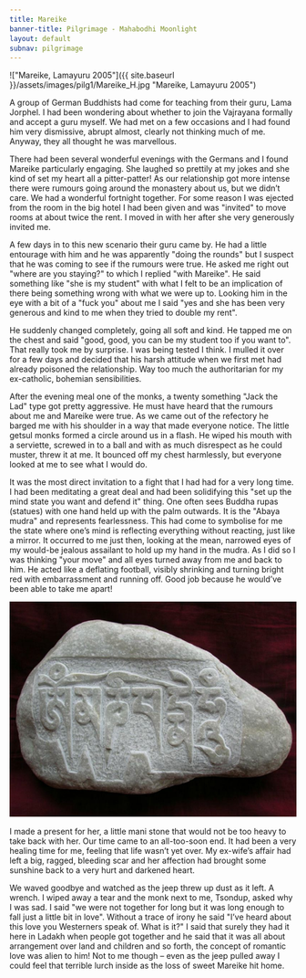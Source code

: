 ```yaml
---
title: Mareike 
banner-title: Pilgrimage - Mahabodhi Moonlight
layout: default
subnav: pilgrimage
---
```


!["Mareike, Lamayuru 2005"]({{ site.baseurl }}/assets/images/pilg1/Mareike_H.jpg "Mareike, Lamayuru 2005")

A group of German Buddhists had come for teaching from their guru,
Lama Jorphel. I had been wondering about whether to join the
Vajrayana formally and accept a guru myself. We had met on a few
occasions and I had found him very dismissive, abrupt almost,
clearly not thinking much of me. Anyway, they all thought he was
marvellous. 

There had been several wonderful evenings with the
Germans and I found Mareike particularly engaging. She laughed so
prettily at my jokes and she kind of set my heart all a
pitter-patter! As our relationship got more intense there were
rumours going around the monastery about us, but we didn’t care. We
had a wonderful fortnight together. For some reason I was ejected
from the room in the big hotel I had been given and was "invited" to
move rooms at about twice the rent. I moved in with her after she
very generously invited me. 

A few days in to this new scenario their
guru came by. He had a little entourage with him and he was
apparently "doing the rounds" but I suspect that he was coming to
see if the rumours were true. He asked me right out "where are you
staying?" to which I replied "with Mareike". He said something like
"she is my student" with what I felt to be an implication of there
being something wrong with what we were up to. Looking him in the
eye with a bit of a "fuck you" about me I said "yes and she has been
very generous and kind to me when they tried to double my rent". 

He
suddenly changed completely, going all soft and kind. He tapped me
on the chest and said "good, good, you can be my student too if you
want to". That really took me by surprise. I was being tested I
think. I mulled it over for a few days and decided that his harsh
attitude when we first met had already poisoned the relationship.
Way too much the authoritarian for my ex-catholic, bohemian
sensibilities. 

After the evening meal one of the monks, a twenty
something "Jack the Lad" type got pretty aggressive. He must have
heard that the rumours about me and Mareike were true. As we came
out of the refectory he barged me with his shoulder in a way that
made everyone notice. The little getsul monks formed a circle around
us in a flash. He wiped his mouth with a serviette, screwed in to a
ball and with as much disrespect as he could muster, threw it at me.
It bounced off my chest harmlessly, but everyone looked at me to see
what I would do.

It was the most direct invitation to a fight that I
had had for a very long time. I had been meditating a great deal and
had been solidifying this "set up the mind state you want and defend
it" thing. One often sees Buddha rupas (statues) with one hand held
up with the palm outwards. It is the "Abaya mudra" and represents
fearlessness. This had come to symbolise for me the state where
one’s mind is reflecting everything without reacting, just like a
mirror. It occurred to me just then, looking at the mean, narrowed
eyes of my would-be jealous assailant to hold up my hand in the
mudra. As I did so I was thinking "your move" and all eyes turned
away from me and back to him. He acted like a deflating football,
visibly shrinking and turning bright red with embarrassment and
running off. Good job because he would’ve been able to take me
apart! 

![Mareike's mani](/assets/images/mani/mani4.jpg)

I made a present for her, a little mani stone that would not
be too heavy to take back with her. Our time came to an all-too-soon
end. It had been a very healing time for me, feeling that life
wasn’t yet over. My ex-wife’s affair had left a big, ragged,
bleeding scar and her affection had brought some sunshine back to a
very hurt and darkened heart. 

We waved goodbye and watched as the
jeep threw up dust as it left. A wrench. I wiped away a tear and the
monk next to me, Tsondup, asked why I was sad. I said "we were not
together for long but it was long enough to fall just a little bit
in love". Without a trace of irony he said "I’ve heard about this
love you Westerners speak of. What is it?" I said that surely they
had it here in Ladakh when people got together and he said that it
was all about arrangement over land and children and so forth, the
concept of romantic love was alien to him! Not to me though – even
as the jeep pulled away I could feel that terrible lurch inside as
the loss of sweet Mareike hit home. 

